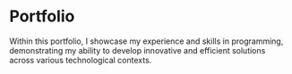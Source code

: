 # Portfolio
Within this portfolio, I showcase my experience and skills in programming, demonstrating my ability to develop innovative and efficient solutions across various technological contexts.
